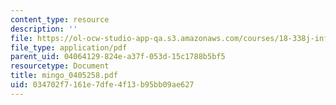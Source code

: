 ```yaml
---
content_type: resource
description: ''
file: https://ol-ocw-studio-app-qa.s3.amazonaws.com/courses/18-338j-infinite-random-matrix-theory-fall-2004/034702f7161e7dfe4f13b95bb09ae627_mingo_0405258.pdf
file_type: application/pdf
parent_uid: 04064129-824e-a37f-053d-15c1788b5bf5
resourcetype: Document
title: mingo_0405258.pdf
uid: 034702f7-161e-7dfe-4f13-b95bb09ae627
---
```

